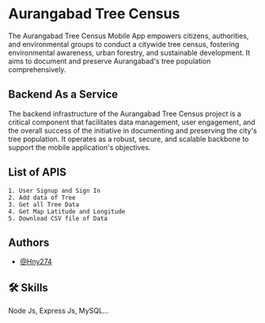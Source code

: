 
# Aurangabad Tree Census

The Aurangabad Tree Census Mobile App empowers citizens, authorities, and environmental groups to conduct a citywide tree census, fostering environmental awareness, urban forestry, and sustainable development. It aims to document and preserve Aurangabad's tree population comprehensively.


## Backend As a Service

The backend infrastructure of the Aurangabad Tree Census project is a critical component that facilitates data management, user engagement, and the overall success of the initiative in documenting and preserving the city's tree population. It operates as a robust, secure, and scalable backbone to support the mobile application's objectives.
## List of APIS

    1. User Signup and Sign In
    2. Add data of Tree
    3. Get all Tree Data
    4. Get Map Latitude and Longitude
    5. Download CSV file of Data


## Authors

- [@Hny274](https://github.com/Hny274)


## 🛠 Skills
Node Js, Express Js, MySQL...

